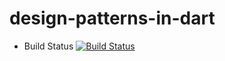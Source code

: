 # design-patterns-in-dart

* Build Status [![Build Status](https://travis-ci.org/orieken/design-patterns-in-dart.svg?branch=master)](https://travis-ci.org/orieken/design-patterns-in-dart)
